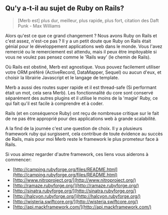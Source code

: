 ## Qu'y a-t-il au sujet de Ruby on Rails?

> [Merb est] plus dur, meilleur, plus rapide, plus fort, citation des Daft Punk - Max Williams

Alors qu'est ce que ce grand changement ? Nous avons Ruby on Rails et c'est assez, n'est-ce pas ? Il y a un petit doute que Ruby on Rails était génial pour le développement applications web dans le monde. Vous l'avez remercié ou le remerciement est attendu, mais il peux être impitoyable si vous ne voulez pas pensez comme le 'Rails way' (le chemin de Rails).

Où Rails est obstiné, Merb est agnostique. Vous pouvez facilement utiliser votre ORM préféré (ActiveRecord, DataMapper, Sequel) ou aucun d'eux, et choisir la librairie Javascript et le langage de template.

Merb a aussi des routes super rapide et il est thread-safe (Si performant était un mot, cela sera Merb). Les fonctionnalité du core sont conservé séparément des autres plugins et il utilise le moins de la 'magie' Ruby, ce qui fait qu'il est facile à comprendre et à coder.

Rails (et en conséquence Ruby) ont reçu de nombreuse critique sur le fait de ne pas être approprié pour des applications web à grande scalabilité.

A la find de la journée c'est une question de choix. Il y a plusieurs framework ruby qui surgissent, cela contribue de toute évidence au succès de Rails, mais pour moi Merb reste le framework le plus prometeur face à Rails.

Si vous aimez regarder d'autre framework, ces liens vous aiderons à commencer:

- [http://camping.rubyforge.org/files/README.html](http://camping.rubyforge.org/files/README.html)
- [http://www.nitroproject.org/](http://www.nitroproject.org/)
- [http://ramaze.rubyforge.org/](http://ramaze.rubyforge.org/)
- [http://sinatra.rubyforge.org/](http://sinatra.rubyforge.org/)
- [http://halcyon.rubyforge.org/](http://halcyon.rubyforge.org/)
- [http://wisteria.swiftcore.org/](http://wisteria.swiftcore.org/)
- [http://api.mackframework.com/](http://api.mackframework.com/)
